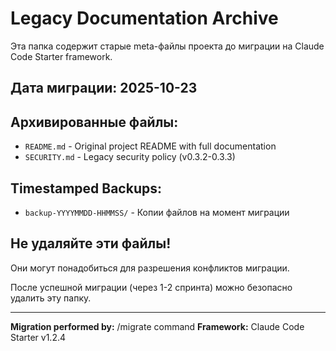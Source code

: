 # Legacy Documentation Archive

Эта папка содержит старые meta-файлы проекта до миграции на Claude Code Starter framework.

## Дата миграции: 2025-10-23

## Архивированные файлы:
- `README.md` - Original project README with full documentation
- `SECURITY.md` - Legacy security policy (v0.3.2-0.3.3)

## Timestamped Backups:
- `backup-YYYYMMDD-HHMMSS/` - Копии файлов на момент миграции

## Не удаляйте эти файлы!
Они могут понадобиться для разрешения конфликтов миграции.

После успешной миграции (через 1-2 спринта) можно безопасно удалить эту папку.

---

**Migration performed by:** /migrate command
**Framework:** Claude Code Starter v1.2.4
